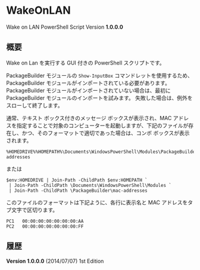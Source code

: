 WakeOnLAN
=========

Wake on LAN PowerShell Script Version **1.0.0.0**

概要
----
Wake on Lan を実行する GUI 付きの PowerShell スクリプトです。

PackageBuilder モジュールの `Show-InputBox` コマンドレットを使用するため、PackageBuilder モジュールがインポートされている必要があります。  
PackageBuilder モジュールがインポートされていない場合は、最初に PackageBuilder モジュールのインポートを試みます。
失敗した場合は、例外をスローして終了します。

通常、テキスト ボックス付きのメッセージ ボックスが表示され、MAC アドレスを指定することで対象のコンピューターを起動しますが、下記のファイルが存在し、かつ、そのフォーマットで適切であった場合は、コンボ ボックスが表示されます。

    %HOMEDRIVE%%HOMEPATH%\Documents\WindowsPowerShell\Modules\PackageBuilder\mac-addresses

または

    $env:HOMEDRIVE | Join-Path -ChildPath $env:HOMEPATH `
     | Join-Path -ChildPath \Documents\WindowsPowerShell\Modules `
     | Join-Path -ChildPath \PackageBuilder\mac-addresses

このファイルのフォーマットは下記ように、各行に表示名と MAC アドレスをタブ文字で区切ります。

    PC1   00:00:00:00:00:00:00:AA
    PC2   00:00:00:00:00:00:00:FF

履歴
----

**Version 1.0.0.0** (2014/07/07)
1st Edition
